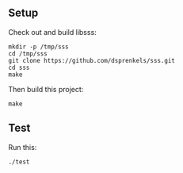 ## Setup

Check out and build libsss:

    mkdir -p /tmp/sss
    cd /tmp/sss
    git clone https://github.com/dsprenkels/sss.git
    cd sss
    make

Then build this project:

    make

## Test

Run this:

    ./test
